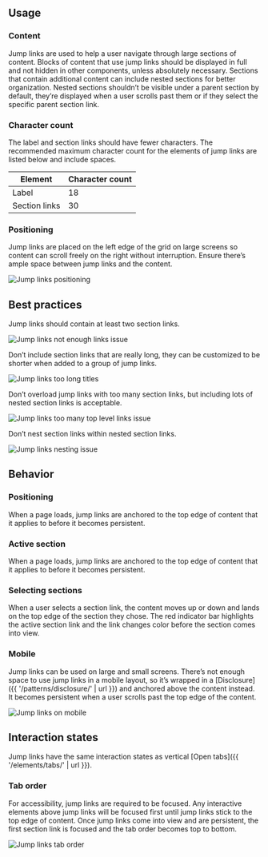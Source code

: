 
## Usage

### Content

Jump links are used to help a user navigate through large sections of content. 
Blocks of content that use jump links should be displayed in full and not 
hidden in other components, unless absolutely necessary. Sections that contain 
additional content can include nested sections for better organization. Nested 
sections shouldn’t be visible under a parent section by default, they’re 
displayed when a user scrolls past them or if they select the specific parent 
section link.

### Character count

The label and section links should have fewer characters. The recommended maximum character count for the elements of jump links are listed below and include spaces.

<rh-table>
  <table>
    <thead>
      <tr>
        <th scope="col" data-label="Element">Element</th>
        <th scope="col" data-label="Character count">Character count</th>
      </tr>
    </thead>
    <tbody>
      <tr>
        <td data-label="Element">Label</td>
        <td data-label="Character count">18</td>
      </tr>
      <tr>
        <td data-label="Element">Section links</td>
        <td data-label="Character count">30</td>
      </tr>
    </tbody>
  </table>
</rh-table>


### Positioning

Jump links are placed on the left edge of the grid on large screens so content 
can scroll freely on the right without interruption. Ensure there’s ample 
space between jump links and the content.

<uxdot-example>
  <img src="{{ '../jump-links-positioning.svg' | url }}" alt="Jump links positioning" />
</uxdot-example>


## Best practices

Jump links should contain at least two section links.

<uxdot-example width-adjustment="129px" danger>
  <img src="{{ '../jump-links-best-practices-1.svg' | url }}" alt="Jump links not enough links issue" />
</uxdot-example>

Don’t include section links that are really long, they can be customized to be 
shorter when added to a group of jump links.

<uxdot-example width-adjustment="361px" danger>
  <img src="{{ '../jump-links-best-practices-2.svg' | url }}" alt="Jump links too long titles" />
</uxdot-example>


Don’t overload jump links with too many section links, but including lots 
of nested section links is acceptable.

<uxdot-example width-adjustment="146px" danger>
  <img src="{{ '../jump-links-best-practices-3.svg' | url }}" alt="Jump links too many top level links issue" />
</uxdot-example>


Don’t nest section links within nested section links.

<uxdot-example width-adjustment="141px" danger>
  <img src="{{ '../jump-links-best-practices-4.svg' | url }}" alt="Jump links nesting issue" />
</uxdot-example>


## Behavior

### Positioning

When a page loads, jump links are anchored to the top edge of content that it 
applies to before it becomes persistent.


### Active section

When a page loads, jump links are anchored to the top edge of content that it 
applies to before it becomes persistent.


### Selecting sections

When a user selects a section link, the content moves up or down and lands on 
the top edge of the section they chose. The red indicator bar highlights the 
active section link and the link changes color before the section comes into 
view.


### Mobile

Jump links can be used on large and small screens. There’s not enough space to 
use jump links in a mobile layout, so it’s wrapped in a [Disclosure]({{ 
'/patterns/disclosure/' | url }}) and anchored above the content instead. It 
becomes persistent when a user scrolls past the top edge of the content.

<uxdot-example width-adjustment="872px">
  <img src="{{ '../jump-links-behavior-mobile.svg' | url }}" alt="Jump links on mobile" />
</uxdot-example>


## Interaction states

  Jump links have the same interaction states as vertical [Open tabs]({{ 
  '/elements/tabs/' | url }}).


### Tab order

For accessibility, jump links are required to be focused. Any interactive 
elements above jump links will be focused first until jump links stick to the 
top edge of content. Once jump links come into view and are persistent, the 
first section link is focused and the tab order becomes top to bottom.

<uxdot-example width-adjustment="872px">
  <img src="{{ '../jump-links-tab-order.svg' | url }}" alt="Jump links tab order" />
</uxdot-example>


